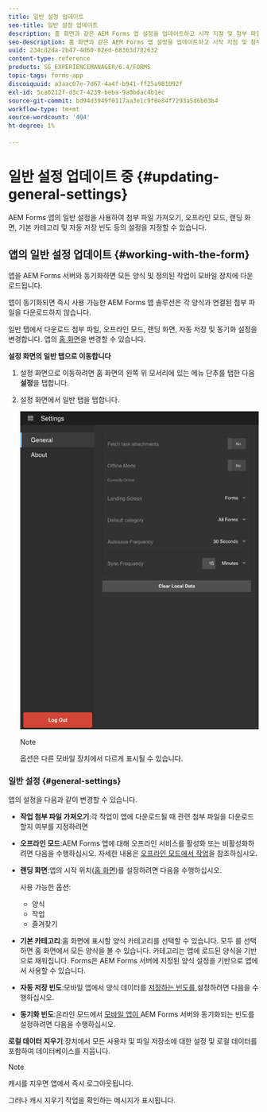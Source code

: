 ```yaml
---
title: 일반 설정 업데이트
seo-title: 일반 설정 업데이트
description: 홈 화면과 같은 AEM Forms 앱 설정을 업데이트하고 시작 지점 및 첨부 파일 가져오기 옵션을 가져옵니다
seo-description: 홈 화면과 같은 AEM Forms 앱 설정을 업데이트하고 시작 지점 및 첨부 파일 가져오기 옵션을 가져옵니다
uuid: 234cd2da-2b47-4d60-82ed-68363d782632
content-type: reference
products: SG_EXPERIENCEMANAGER/6.4/FORMS
topic-tags: forms-app
discoiquuid: a3aac07e-7d67-4a4f-b941-ff25a981092f
exl-id: 5ca6212f-d3c7-4239-beba-9a0bdac4b1ec
source-git-commit: bd94d3949f0117aa3e1c9f0e84f7293a5d6b03b4
workflow-type: tm+mt
source-wordcount: '404'
ht-degree: 1%

---
```


# 일반 설정 업데이트 중 {#updating-general-settings}

AEM Forms 앱의 일반 설정을 사용하여 첨부 파일 가져오기, 오프라인 모드, 랜딩 화면, 기본 카테고리 및 자동 저장 빈도 등의 설정을 지정할 수 있습니다.

## 앱의 일반 설정 업데이트 {#working-with-the-form}

앱을 AEM Forms 서버와 동기화하면 모든 양식 및 정의된 작업이 모바일 장치에 다운로드됩니다.

앱이 동기화되면 즉시 사용 가능한 AEM Forms 앱 솔루션은 각 양식과 연결된 첨부 파일을 다운로드하지 않습니다.

일반 탭에서 다운로드 첨부 파일, 오프라인 모드, 랜딩 화면, 자동 저장 및 동기화 설정을 변경합니다. 앱의 [홈 화면](/help/forms/using/home-screen.md)을 변경할 수 있습니다.

**설정 화면의 일반 탭으로 이동합니다**

1. 설정 화면으로 이동하려면 홈 화면의 왼쪽 위 모서리에 있는 메뉴 단추를 탭한 다음 **설정**&#x200B;을 탭합니다.
1. 설정 화면에서 일반 탭을 탭합니다.

   ![AEM Forms 앱의 일반 설정](assets/gen-settings-2.png)

   >[!NOTE]
   >
   >옵션은 다른 모바일 장치에서 다르게 표시될 수 있습니다.

### 일반 설정 {#general-settings}

앱의 설정을 다음과 같이 변경할 수 있습니다.

* **작업 첨부 파일 가져오기**:각 작업이 앱에 다운로드될 때 관련 첨부 파일을 다운로드할지 여부를 지정하려면

* **오프라인 모드**:AEM Forms 앱에 대해 오프라인 서비스를 활성화 또는 비활성화하려면 다음을 수행하십시오. 자세한 내용은 [오프라인 모드에서 작업](/help/forms/using/work-offline-mode.md)을 참조하십시오.

* **랜딩 화면**:앱의 시작 위치([홈 화면](/help/forms/using/home-screen.md))를 설정하려면 다음을 수행하십시오.

   사용 가능한 옵션:

   * 양식
   * 작업
   * 즐겨찾기

* **기본 카테고리**:홈 화면에 표시할 양식 카테고리를 선택할 수 있습니다. 모두 를 선택하면 홈 화면에서 모든 양식을 볼 수 있습니다. 카테고리는 앱에 로드된 양식을 기반으로 채워집니다. Forms은 AEM Forms 서버에 지정된 양식 설정을 기반으로 앱에서 사용할 수 있습니다.

* **자동 저장 빈도**:모바일 앱에서 양식 데이터를  [저장하는 빈도를 ](/help/forms/using/autosave-data-app.md) 설정하려면 다음을 수행하십시오.

* **동기화 빈도**:온라인 모드에서  [모바일 앱이 ](/help/forms/using/sync-app.md) AEM Forms 서버와 동기화되는 빈도를 설정하려면 다음을 수행하십시오.

**로컬 데이터 지우기**:장치에서 모든 사용자 및 파일 저장소에 대한 설정 및 로컬 데이터를 포함하여 데이터베이스를 지웁니다.

>[!NOTE]
>
>캐시를 지우면 앱에서 즉시 로그아웃됩니다.
>
>그러나 캐시 지우기 작업을 확인하는 메시지가 표시됩니다.
